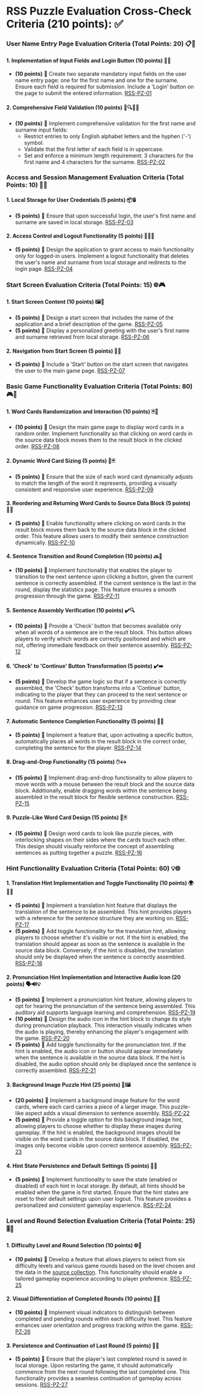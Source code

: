 # RSS Puzzle Evaluation Cross-Check Criteria (210 points): ✅

### User Name Entry Page Evaluation Criteria (Total Points: 20) 📋👤

#### 1. Implementation of Input Fields and Login Button (10 points) 📝✅

- **(10 points)** 🎯 Create two separate mandatory input fields on the user name entry page: one for the first name and one for the surname. Ensure each field is required for submission. Include a 'Login' button on the page to submit the entered information. [RSS-PZ-01](./stories/RSS-PZ-01.md)

#### 2. Comprehensive Field Validation (10 points) 🧐🔍🆙📏

- **(10 points)** 🎯 Implement comprehensive validation for the first name and surname input fields:
  - Restrict entries to only English alphabet letters and the hyphen ('-') symbol.
  - Validate that the first letter of each field is in uppercase.
  - Set and enforce a minimum length requirement: 3 characters for the first name and 4 characters for the surname. [RSS-PZ-02](./stories/RSS-PZ-02.md)

### Access and Session Management Evaluation Criteria (Total Points: 10) 🔐🔄

#### 1. Local Storage for User Credentials (5 points) 📦🔒

- **(5 points)** 🎯 Ensure that upon successful login, the user's first name and surname are saved in local storage. [RSS-PZ-03](./stories/RSS-PZ-03.md)

#### 2. Access Control and Logout Functionality (5 points) 🔐🚪🔚

- **(5 points)** 🎯 Design the application to grant access to main functionality only for logged-in users. Implement a logout functionality that deletes the user's name and surname from local storage and redirects to the login page. [RSS-PZ-04](./stories/RSS-PZ-04.md)

### Start Screen Evaluation Criteria (Total Points: 15) 🌐🎮

#### 1. Start Screen Content (10 points) 🖼️📖

- **(5 points)** 🎯 Design a start screen that includes the name of the application and a brief description of the game. [RSS-PZ-05](./stories/RSS-PZ-05.md)
- **(5 points)** 🎯 Display a personalized greeting with the user's first name and surname retrieved from local storage. [RSS-PZ-06](./stories/RSS-PZ-06.md)

#### 2. Navigation from Start Screen (5 points) 🚀🔘

- **(5 points)** 🎯 Include a 'Start' button on the start screen that navigates the user to the main game page. [RSS-PZ-07](./stories/RSS-PZ-07.md)

### Basic Game Functionality Evaluation Criteria (Total Points: 80) 🎮🧩

#### 1. Word Cards Randomization and Interaction (10 points) 🃏🔄

- **(10 points)** 🎯 Design the main game page to display word cards in a random order. Implement functionality so that clicking on word cards in the source data block moves them to the result block in the clicked order. [RSS-PZ-08](./stories/RSS-PZ-08.md)

#### 2. Dynamic Word Card Sizing (5 points) 📏🃏

- **(5 points)** 🎯 Ensure that the size of each word card dynamically adjusts to match the length of the word it represents, providing a visually consistent and responsive user experience. [RSS-PZ-09](./stories/RSS-PZ-09.md)

#### 3. Reordering and Returning Word Cards to Source Data Block (5 points) 🔄🔙

- **(5 points)** 🎯 Enable functionality where clicking on word cards in the result block moves them back to the source data block in the clicked order. This feature allows users to modify their sentence construction dynamically. [RSS-PZ-10](./stories/RSS-PZ-10.md)

#### 4. Sentence Transition and Round Completion (10 points) 🔜🎯

- **(10 points)** 🎯 Implement functionality that enables the player to transition to the next sentence upon clicking a button, given the current sentence is correctly assembled. If the current sentence is the last in the round, display the statistics page. This feature ensures a smooth progression through the game. [RSS-PZ-11](./stories/RSS-PZ-11.md)

#### 5. Sentence Assembly Verification (10 points) ✔️🔍

- **(10 points)** 🎯 Provide a 'Check' button that becomes available only when all words of a sentence are in the result block. This button allows players to verify which words are correctly positioned and which are not, offering immediate feedback on their sentence assembly. [RSS-PZ-12](./stories/RSS-PZ-12.md)

#### 6. 'Check' to 'Continue' Button Transformation (5 points) ✔️➡️

- **(5 points)** 🎯 Develop the game logic so that if a sentence is correctly assembled, the 'Check' button transforms into a 'Continue' button, indicating to the player that they can proceed to the next sentence or round. This feature enhances user experience by providing clear guidance on game progression. [RSS-PZ-13](./stories/RSS-PZ-13.md)

#### 7. Automatic Sentence Completion Functionality (5 points) 📝✅

- **(5 points)** 🎯 Implement a feature that, upon activating a specific button, automatically places all words in the result block in the correct order, completing the sentence for the player. [RSS-PZ-14](./stories/RSS-PZ-14.md)

#### 8. Drag-and-Drop Functionality (15 points) 🖱️↔️

- **(15 points)** 🎯 Implement drag-and-drop functionality to allow players to move words with a mouse between the result block and the source data block. Additionally, enable dragging words within the sentence being assembled in the result block for flexible sentence construction. [RSS-PZ-15](./stories/RSS-PZ-15.md)

#### 9. Puzzle-Like Word Card Design (15 points) 🧩🃏

- **(15 points)** 🎯 Design word cards to look like puzzle pieces, with interlocking shapes on their sides where the cards touch each other. This design should visually reinforce the concept of assembling sentences as putting together a puzzle. [RSS-PZ-16](./stories/RSS-PZ-16.md)

### Hint Functionality Evaluation Criteria (Total Points: 60) 💡🌐

#### 1. Translation Hint Implementation and Toggle Functionality (10 points) 🌍💬🔄

- **(5 points)** 🎯 Implement a translation hint feature that displays the translation of the sentence to be assembled. This hint provides players with a reference for the sentence structure they are working on. [RSS-PZ-17](./stories/RSS-PZ-17.md)
- **(5 points)** 🎯 Add toggle functionality for the translation hint, allowing players to choose whether it's visible or not. If the hint is enabled, the translation should appear as soon as the sentence is available in the source data block. Conversely, if the hint is disabled, the translation should only be displayed when the sentence is correctly assembled. [RSS-PZ-18](./stories/RSS-PZ-18.md)

#### 2. Pronunciation Hint Implementation and Interactive Audio Icon (20 points) 🗣️🔊💡

- **(5 points)** 🎯 Implement a pronunciation hint feature, allowing players to opt for hearing the pronunciation of the sentence being assembled. This auditory aid supports language learning and comprehension. [RSS-PZ-19](./stories/RSS-PZ-19.md)
- **(10 points)** 🎯 Design the audio icon in the hint block to change its style during pronunciation playback. This interaction visually indicates when the audio is playing, thereby enhancing the player's engagement with the game. [RSS-PZ-20](./stories/RSS-PZ-20.md)
- **(5 points)** 🎯 Add toggle functionality for the pronunciation hint. If the hint is enabled, the audio icon or button should appear immediately when the sentence is available in the source data block. If the hint is disabled, the audio option should only be displayed once the sentence is correctly assembled. [RSS-PZ-21](./stories/RSS-PZ-21.md)

#### 3. Background Image Puzzle Hint (25 points) 🧩🖼️

- **(20 points)** 🎯 Implement a background image feature for the word cards, where each card carries a piece of a larger image. This puzzle-like aspect adds a visual dimension to sentence assembly. [RSS-PZ-22](./stories/RSS-PZ-22.md)
- **(5 points)** 🎯 Provide a toggle option for this background image hint, allowing players to choose whether to display these images during gameplay. If the hint is enabled, the background images should be visible on the word cards in the source data block. If disabled, the images only become visible upon correct sentence assembly. [RSS-PZ-23](./stories/RSS-PZ-23.md)

#### 4. Hint State Persistence and Default Settings (5 points) 💾🔄

- **(5 points)** 🎯 Implement functionality to save the state (enabled or disabled) of each hint in local storage. By default, all hints should be enabled when the game is first started. Ensure that the hint states are reset to their default settings upon user logout. This feature provides a personalized and consistent gameplay experience. [RSS-PZ-24](./stories/RSS-PZ-24.md)

### Level and Round Selection Evaluation Criteria (Total Points: 25) 🎚️🔄

#### 1. Difficulty Level and Round Selection (10 points) 🌐🎲

- **(10 points)** 🎯 Develop a feature that allows players to select from six difficulty levels and various game rounds based on the level chosen and the data in the [source collection](https://github.com/rolling-scopes-school/rss-puzzle-data/tree/main/data). This functionality should enable a tailored gameplay experience according to player preference. [RSS-PZ-25](./stories/RSS-PZ-25.md)

#### 2. Visual Differentiation of Completed Rounds (10 points) 🎨🔢

- **(10 points)** 🎯 Implement visual indicators to distinguish between completed and pending rounds within each difficulty level. This feature enhances user orientation and progress tracking within the game. [RSS-PZ-26](./stories/RSS-PZ-26.md)

#### 3. Persistence and Continuation of Last Round (5 points) 💾🔄

- **(5 points)** 🎯 Ensure that the player's last completed round is saved in local storage. Upon restarting the game, it should automatically commence from the next round following the last completed one. This functionality provides a seamless continuation of gameplay across sessions. [RSS-PZ-27](./stories/RSS-PZ-27.md)
